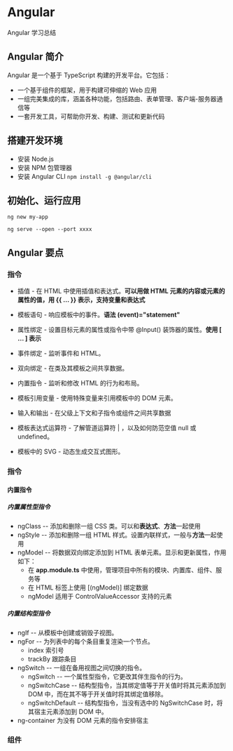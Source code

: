 # Angular
Angular 学习总结

## Angular 简介
Angular 是一个基于 TypeScript 构建的开发平台。它包括：
- 一个基于组件的框架，用于构建可伸缩的 Web 应用
- 一组完美集成的库，涵盖各种功能，包括路由、表单管理、客户端-服务器通信等
- 一套开发工具，可帮助你开发、构建、测试和更新代码

## 搭建开发环境
 -	安装 Node.js 
 -	安装 NPM 包管理器
 -	安装 Angular CLI `npm install -g @angular/cli`

## 初始化、运行应用
`ng new my-app`

`ng serve --open --port xxxx`

## Angular 要点

### 指令

- 插值 - 在 HTML 中使用插值和表达式。**可以用做 HTML 元素的内容或元素的属性的值，用 {{ ... }} 表示，支持变量和表达式**

- 模板语句 - 响应模板中的事件。**语法 (event)="statement"**

- 属性绑定 - 设置目标元素的属性或指令中带 @Input() 装饰器的属性。**使用 [ ... ] 表示**

- 事件绑定 - 监听事件和 HTML。

- 双向绑定 - 在类及其模板之间共享数据。

- 内置指令 - 监听和修改 HTML 的行为和布局。

- 模板引用变量 - 使用特殊变量来引用模板中的 DOM 元素。

- 输入和输出 - 在父级上下文和子指令或组件之间共享数据

- 模板表达式运算符 - 了解管道运算符 | ，以及如何防范空值 null 或 undefined。

- 模板中的 SVG - 动态生成交互式图形。

### 指令

#### 内置指令

##### 内置属性型指令
- ngClass -- 添加和删除一组 CSS 类。可以和**表达式**、**方法**一起使用
- ngStyle -- 添加和删除一组 HTML 样式。设置内联样式，一般与**方法**一起使用
- ngModel -- 将数据双向绑定添加到 HTML 表单元素。显示和更新属性，作用如下：
    - 在 **app.module.ts** 中使用，管理项目中所有的模块、内置库、组件、服务等
    - 在 HTML 标签上使用 [(ngModel)] 绑定数据
    - ngModel 适用于 ControlValueAccessor 支持的元素

##### 内置结构型指令
- ngIf -- 从模板中创建或销毁子视图。
- ngFor -- 为列表中的每个条目重复渲染一个节点。
    - index 索引号
    - trackBy 跟踪条目
- ngSwitch -- 一组在备用视图之间切换的指令。
    - ngSwitch -- 一个属性型指令，它更改其伴生指令的行为。
    - ngSwitchCase -- 结构型指令，当其绑定值等于开关值时将其元素添加到 DOM 中，而在其不等于开关值时将其绑定值移除。
    - ngSwitchDefault -- 结构型指令，当没有选中的 NgSwitchCase 时，将其宿主元素添加到 DOM 中。
- ng-container 为没有 DOM 元素的指令安排宿主    

### 组件

